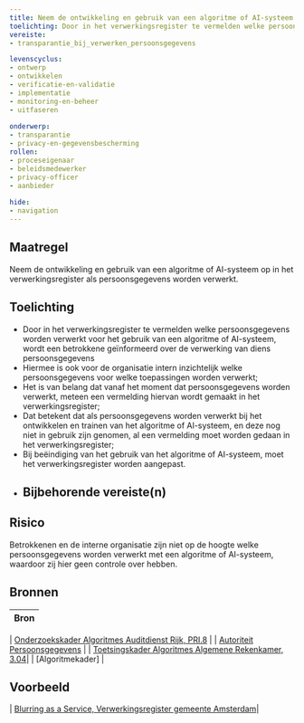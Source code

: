 ```yaml
---
title: Neem de ontwikkeling en gebruik van een algoritme of AI-systeem op in het verwerkingsregister als persoonsgegevens worden verwerkt. 
toelichting: Door in het verwerkingsregister te vermelden welke persoonsgegevens worden verwerkt voor het gebruik van een algoritme of AI-systeem, wordt een betrokkene geïnformeerd over de verwerking van diens persoonsgegevens en is intern inzichtelijk welke persoonsgegevens worden verwerkt.
vereiste:
- transparantie_bij_verwerken_persoonsgegevens

levenscyclus:
- ontwerp
- ontwikkelen
- verificatie-en-validatie
- implementatie
- monitoring-en-beheer
- uitfaseren
  
onderwerp:
- transparantie
- privacy-en-gegevensbescherming
rollen:
- proceseigenaar
- beleidsmedewerker
- privacy-officer
- aanbieder
  
hide:
- navigation
---
```


<!-- tags -->

## Maatregel

 Neem de ontwikkeling en gebruik van een algoritme of AI-systeem op in het verwerkingsregister als persoonsgegevens worden verwerkt.  

## Toelichting
- Door in het verwerkingsregister te vermelden welke persoonsgegevens worden verwerkt voor het gebruik van een algoritme of AI-systeem, wordt een betrokkene geïnformeerd over de verwerking van diens persoonsgegevens
- Hiermee is ook voor de organisatie intern inzichtelijk welke persoonsgegevens voor welke toepassingen worden verwerkt;
- Het is van belang dat vanaf het moment dat persoonsgegevens worden verwerkt, meteen een vermelding hiervan wordt gemaakt in het verwerkingsregister;
- Dat betekent dat als persoonsgegevens worden verwerkt bij het ontwikkelen en trainen van het algoritme of AI-systeem, en deze nog niet in gebruik zijn genomen, al een vermelding moet worden gedaan in het verwerkingsregister;
- Bij beëindiging van het gebruik van het algoritme of AI-systeem, moet het verwerkingsregister worden aangepast. 
- 
  ## Bijbehorende vereiste(n)

<!-- list_vereisten_on_maatregelen_page -->

## Risico
Betrokkenen en de interne organisatie zijn niet op de hoogte welke persoonsgegevens worden verwerkt met een algoritme of AI-systeem, waardoor zij hier geen controle over hebben. 

## Bronnen
| Bron                                                                                                                                                                     |
|--------------------------------------------------------------------------------------------------------------------------------------------------------------------------|

| [Onderzoekskader Algoritmes Auditdienst Rijk, PRI.8](https://www.rijksoverheid.nl/documenten/rapporten/2023/07/11/onderzoekskader-algoritmes-adr-2023)                    |
| [Autoriteit Persoonsgegevens](https://www.autoriteitpersoonsgegevens.nl/themas/basis-avg/privacyrechten-avg/recht-op-informatie) | 
| [Toetsingskader Algoritmes Algemene Rekenkamer, 3.04](https://www.rekenkamer.nl/onderwerpen/algoritmes/documenten/publicaties/2024/05/15/het-toetsingskader-aan-de-slag)|
| [Algoritmekader] |

## Voorbeeld
| [Blurring as a Service, Verwerkingsregister gemeente Amsterdam](https://assets.amsterdam.nl/publish/pages/1045112/verwerkingsregister_avg_april_2024.pdf)|

